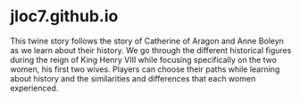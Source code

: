 # jloc7.github.io
This twine story follows the story of Catherine of Aragon and Anne Boleyn as we learn about their history. We go through the different historical figures during the reign of King Henry VIII while focusing specifically on the two women, his first two wives. Players can choose their paths while learning about history and the similarities and differences that each women experienced.
